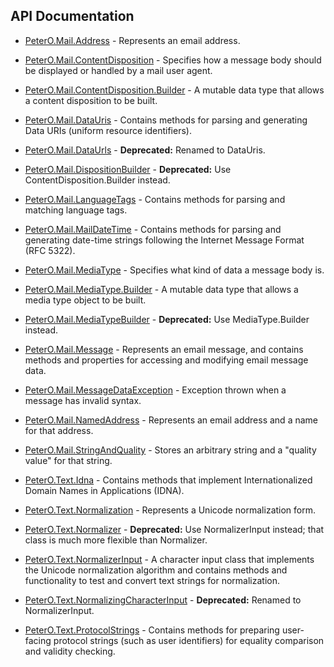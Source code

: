 ## API Documentation

 * [PeterO.Mail.Address](PeterO.Mail.Address.md) - Represents an email address.

 * [PeterO.Mail.ContentDisposition](PeterO.Mail.ContentDisposition.md) - Specifies how a message body should be displayed or handled by a mail user agent.

 * [PeterO.Mail.ContentDisposition.Builder](PeterO.Mail.ContentDisposition.Builder.md) - A mutable data type that allows a content disposition to be built.

 * [PeterO.Mail.DataUris](PeterO.Mail.DataUris.md) - Contains methods for parsing and generating Data URIs (uniform resource identifiers).

 * [PeterO.Mail.DataUrls](PeterO.Mail.DataUrls.md) - <b>Deprecated:</b> Renamed to DataUris.

 * [PeterO.Mail.DispositionBuilder](PeterO.Mail.DispositionBuilder.md) - <b>Deprecated:</b> Use ContentDisposition.Builder instead.

 * [PeterO.Mail.LanguageTags](PeterO.Mail.LanguageTags.md) - Contains methods for parsing and matching language tags.

 * [PeterO.Mail.MailDateTime](PeterO.Mail.MailDateTime.md) - Contains methods for parsing and generating date-time strings following the Internet Message Format (RFC 5322).

 * [PeterO.Mail.MediaType](PeterO.Mail.MediaType.md) - Specifies what kind of data a message body is.

 * [PeterO.Mail.MediaType.Builder](PeterO.Mail.MediaType.Builder.md) - A mutable data type that allows a media type object to be built.

 * [PeterO.Mail.MediaTypeBuilder](PeterO.Mail.MediaTypeBuilder.md) - <b>Deprecated:</b> Use MediaType.Builder instead.

 * [PeterO.Mail.Message](PeterO.Mail.Message.md) - Represents an email message, and contains methods and properties for accessing and modifying email message data.

 * [PeterO.Mail.MessageDataException](PeterO.Mail.MessageDataException.md) - Exception thrown when a message has invalid syntax.

 * [PeterO.Mail.NamedAddress](PeterO.Mail.NamedAddress.md) - Represents an email address and a name for that address.

 * [PeterO.Mail.StringAndQuality](PeterO.Mail.StringAndQuality.md) - Stores an arbitrary string and a "quality value" for that string.

 * [PeterO.Text.Idna](PeterO.Text.Idna.md) - Contains methods that implement Internationalized Domain Names in Applications (IDNA).

 * [PeterO.Text.Normalization](PeterO.Text.Normalization.md) - Represents a Unicode normalization form.

 * [PeterO.Text.Normalizer](PeterO.Text.Normalizer.md) - <b>Deprecated:</b> Use NormalizerInput instead; that class is much more flexible than Normalizer.

 * [PeterO.Text.NormalizerInput](PeterO.Text.NormalizerInput.md) - A character input class that implements the Unicode normalization algorithm and contains methods and functionality to test and convert text strings for normalization.

 * [PeterO.Text.NormalizingCharacterInput](PeterO.Text.NormalizingCharacterInput.md) - <b>Deprecated:</b> Renamed to NormalizerInput.

 * [PeterO.Text.ProtocolStrings](PeterO.Text.ProtocolStrings.md) - Contains methods for preparing user-facing protocol strings (such as user identifiers) for equality comparison and validity checking.
